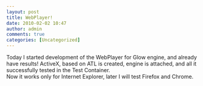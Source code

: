 ```yaml
---
layout: post
title: WebPlayer!
date: 2010-02-02 10:47
author: admin
comments: true
categories: [Uncategorized]
---
```

Today I started development of the WebPlayer for Glow engine, and already have results! ActiveX, based on ATL is created,  engine is attached, and all it successfully tested in the Test Container.  <br />  Now it works only for Internet Explorer, later I will test Firefox   and Chrome.
